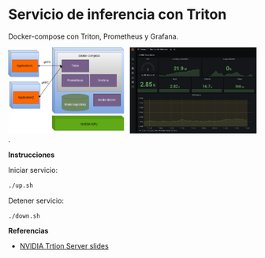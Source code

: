 Servicio de inferencia con Triton
=================================

Docker-compose con Triton, Prometheus y Grafana.

![deployment](doc/assets/deployment.png "Despliegue en docker-compose").

**Instrucciones**

Iniciar servicio:

~~~bash
./up.sh
~~~

Detener servicio:

~~~bash
./down.sh
~~~

**Referencias**

- [NVIDIA Trtion Server slides](https://developer.download.nvidia.com/video/gputechconf/gtc/2019/presentation/s9438-maximizing-utilization-for-data-center-inference-with-tensorrt-inference-server.pdf)